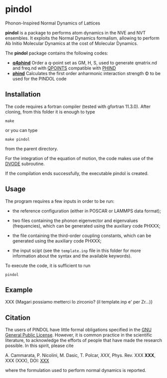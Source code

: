 # pindol
Phonon-Inspired Normal Dynamics of Lattices

**pindol** is a package to performs atom dynamics in the NVE and NVT ensembles. It exploits the Normal Dynamics formalism, allowing to perform Ab Initio Molecular Dynamics at the cost of Molecular Dynamics.

The **pindol** package contains the following codes:

- [**q4phind**](https://github.com/acammarat/pindol/tree/main/q4phind) Order a q-point set as GM, H, S, used to generate qmatrix.nd and freq.nd with [QPOINTS](https://github.com/acammarat/phtools/tree/main/qpoints) compatible with [PHIND](https://github.com/acammarat/pindol/tree/main/phind)
- [**phind**](https://github.com/acammarat/pindol/tree/main/phind) Calculates the first order anharmonic interaction strength &Phi; to be used for the PINDOL code

## Installation

The code requires a fortran compiler (tested with gfortran 11.3.0). After cloning, from this folder it is enough to type

`make`

or you can type

`make pindol`

from the parent directory.

For the integration of the equation of motion, the code makes use of the [DVODE](https://computing.llnl.gov/sites/default/files/dvode.f) subroutine.

If the compilation ends successfully, the executable pindol is created.

## Usage

The program requires a few inputs in order to be run:

- the reference configuration (either in POSCAR or LAMMPS data format);

- two files containing the phonon eigenvector and eigenvalues (frequencies), which can be generated using the auxiliary code PHXXX; 

- the file containing the third-order coupling constants, which can be generated using the auxiliary code PHXXX;

- the input scipt (see the `template.inp` file in this folder for more information about the syntax and the available keywords). 

To execute the code, it is sufficient to run

`pindol`

## Example

XXX {Magari possiamo metterci lo zirconio? (il template.inp e' per Zr...)}

## Citation

 The users of PINDOL have little formal obligations specified in the [GNU General Public License](https://www.gnu.org/licenses/old-licenses/gpl-2.0.txt).
 However, it is common practice in the scientific literature, to acknowledge the efforts of people that have made the research possible.
 In this spirit, please cite

 A. Cammarata, P. Nicolini, M. Dasic, T. Polcar, *XXX*, Phys. Rev. XXX **XXX**, XXX (XXX), DOI: [XXX](XXX)

 where the formulation used to perform normal dynamics is reported.

